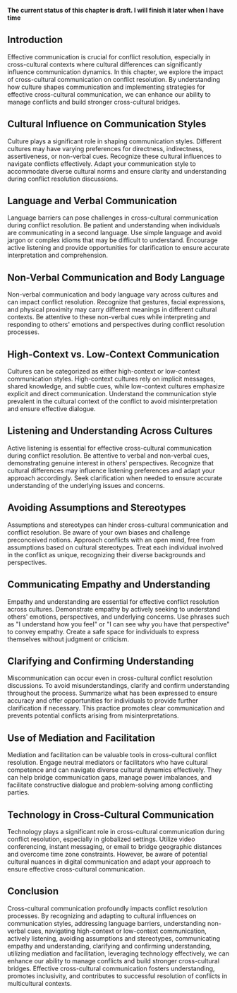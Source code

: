 **The current status of this chapter is draft. I will finish it later when I have time**

Introduction
------------

Effective communication is crucial for conflict resolution, especially in cross-cultural contexts where cultural differences can significantly influence communication dynamics. In this chapter, we explore the impact of cross-cultural communication on conflict resolution. By understanding how culture shapes communication and implementing strategies for effective cross-cultural communication, we can enhance our ability to manage conflicts and build stronger cross-cultural bridges.

Cultural Influence on Communication Styles
------------------------------------------

Culture plays a significant role in shaping communication styles. Different cultures may have varying preferences for directness, indirectness, assertiveness, or non-verbal cues. Recognize these cultural influences to navigate conflicts effectively. Adapt your communication style to accommodate diverse cultural norms and ensure clarity and understanding during conflict resolution discussions.

Language and Verbal Communication
---------------------------------

Language barriers can pose challenges in cross-cultural communication during conflict resolution. Be patient and understanding when individuals are communicating in a second language. Use simple language and avoid jargon or complex idioms that may be difficult to understand. Encourage active listening and provide opportunities for clarification to ensure accurate interpretation and comprehension.

Non-Verbal Communication and Body Language
------------------------------------------

Non-verbal communication and body language vary across cultures and can impact conflict resolution. Recognize that gestures, facial expressions, and physical proximity may carry different meanings in different cultural contexts. Be attentive to these non-verbal cues while interpreting and responding to others' emotions and perspectives during conflict resolution processes.

High-Context vs. Low-Context Communication
------------------------------------------

Cultures can be categorized as either high-context or low-context communication styles. High-context cultures rely on implicit messages, shared knowledge, and subtle cues, while low-context cultures emphasize explicit and direct communication. Understand the communication style prevalent in the cultural context of the conflict to avoid misinterpretation and ensure effective dialogue.

Listening and Understanding Across Cultures
-------------------------------------------

Active listening is essential for effective cross-cultural communication during conflict resolution. Be attentive to verbal and non-verbal cues, demonstrating genuine interest in others' perspectives. Recognize that cultural differences may influence listening preferences and adapt your approach accordingly. Seek clarification when needed to ensure accurate understanding of the underlying issues and concerns.

Avoiding Assumptions and Stereotypes
------------------------------------

Assumptions and stereotypes can hinder cross-cultural communication and conflict resolution. Be aware of your own biases and challenge preconceived notions. Approach conflicts with an open mind, free from assumptions based on cultural stereotypes. Treat each individual involved in the conflict as unique, recognizing their diverse backgrounds and perspectives.

Communicating Empathy and Understanding
---------------------------------------

Empathy and understanding are essential for effective conflict resolution across cultures. Demonstrate empathy by actively seeking to understand others' emotions, perspectives, and underlying concerns. Use phrases such as "I understand how you feel" or "I can see why you have that perspective" to convey empathy. Create a safe space for individuals to express themselves without judgment or criticism.

Clarifying and Confirming Understanding
---------------------------------------

Miscommunication can occur even in cross-cultural conflict resolution discussions. To avoid misunderstandings, clarify and confirm understanding throughout the process. Summarize what has been expressed to ensure accuracy and offer opportunities for individuals to provide further clarification if necessary. This practice promotes clear communication and prevents potential conflicts arising from misinterpretations.

Use of Mediation and Facilitation
---------------------------------

Mediation and facilitation can be valuable tools in cross-cultural conflict resolution. Engage neutral mediators or facilitators who have cultural competence and can navigate diverse cultural dynamics effectively. They can help bridge communication gaps, manage power imbalances, and facilitate constructive dialogue and problem-solving among conflicting parties.

Technology in Cross-Cultural Communication
------------------------------------------

Technology plays a significant role in cross-cultural communication during conflict resolution, especially in globalized settings. Utilize video conferencing, instant messaging, or email to bridge geographic distances and overcome time zone constraints. However, be aware of potential cultural nuances in digital communication and adapt your approach to ensure effective cross-cultural communication.

Conclusion
----------

Cross-cultural communication profoundly impacts conflict resolution processes. By recognizing and adapting to cultural influences on communication styles, addressing language barriers, understanding non-verbal cues, navigating high-context or low-context communication, actively listening, avoiding assumptions and stereotypes, communicating empathy and understanding, clarifying and confirming understanding, utilizing mediation and facilitation, leveraging technology effectively, we can enhance our ability to manage conflicts and build stronger cross-cultural bridges. Effective cross-cultural communication fosters understanding, promotes inclusivity, and contributes to successful resolution of conflicts in multicultural contexts.
